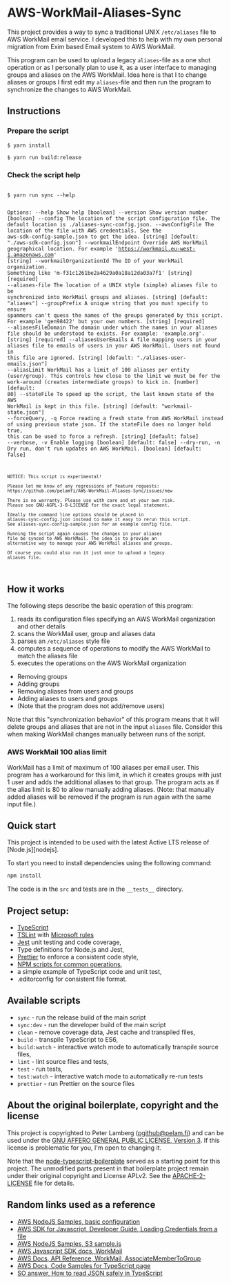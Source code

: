 # AWS-WorkMail-Aliases-Sync

This project provides a way to sync a traditional UNIX `/etc/aliases` file
to AWS WorkMail email service. I developed this to help with my own personal
migration from Exim based Email system to AWS WorkMail.

This program can be used to upload a legacy `aliases`-file as a one
shot operation or as I personally plan to use it, as a user interface
to managing groups and aliases on the AWS WorkMail. Idea here is that
I to change aliases or groups I first edit my `aliases`-file and then
run the program to synchronize the changes to AWS WorkMail.

## Instructions

### Prepare the script

    $ yarn install

    $ yarn run build:release

### Check the script help

<code>
$ yarn run sync --help

Options:
  --help                    Show help                                  [boolean]
  --version                 Show version number                        [boolean]
  --config                  The location of the script configuration file. The
                            default location is ./aliases-sync-config.json.
  --awsConfigFile           The location of the file with AWS credentials. See
                            the aws-sdk-config-sample.json to get the idea.
                                     [string] [default: "./aws-sdk-config.json"]
  --workmailEndpoint        Override AWS WorkMail geographical location. For
                            example 'https://workmail.eu-west-1.amazonaws.com'
                                                                        [string]
  --workmailOrganizationId  The ID of your WorkMail organization. Something like
                            'm-f31c1261be2a4629a0a18a12da03a7f1'
                                                             [string] [required]
  --aliases-file            The location of a UNIX style (simple) aliases file
                            to be synchronized into WorkMail groups and aliases.
                                                   [string] [default: "aliases"]
  --groupPrefix             A unique string that you must specify to ensure
                            spammers can't quess the names of the groups
                            generated by this script. For example 'gen98422' but
                            your own numbers.                [string] [required]
  --aliasesFileDomain       The domain under which the names in your aliases
                            file should be understood to exists. For example:
                            'example.org'.                   [string] [required]
  --aliasesUserEmails       A file mapping users in your aliases file to emails
                            of users in your AWS WorkMail. Users not found in
                            this file are ignored.
                                [string] [default: "./aliases-user-emails.json"]
  --aliasLimit              WorkMail has a limit of 100 aliases per entity
                            (user/group). This controls how close to the limit
                            we must be for the work-around (creates intermediate
                            groups) to kick in.           [number] [default: 80]
  --stateFile               To speed up the script, the last known state of the
                            AWS WorkMail is kept in this file.
                                       [string] [default: "workmail-state.json"]
  --forceQuery, -q          Force reading a fresh state from AWS WorkMail
                            instead of using previous state json. If the
                            stateFile does no longer hold true, this can be used
                            to force a refresh.        [string] [default: false]
  --verbose, -v             Enable logging            [boolean] [default: false]
  --dry-run, -n             Dry run, don't run updates on AWS WorkMail.
                                                      [boolean] [default: false]


    NOTICE: This script is experimental!

    Please let me know of any regressions of feature reguests:
    https://github.com/pelamfi/AWS-WorkMail-Aliases-Sync/issues/new

    There is no warranty. Please use with care and at your own risk.
    Please see GNU-AGPL-3-0-LICENSE for the exact legal statement.

    Ideally the command line options should be placed in
    aliases-sync-config.json instead to make it easy to rerun this script.
    See aliases-sync-config-sample.json for an example config file.

    Running the script again causes the changes in your aliases
    file be synced to AWS WorkMail. The idea is to provide an
    alternative way to manage your AWS WorkMail aliases and groups.

    Of course you could also run it just once to upload a legacy
    aliases file.

</code>

## How it works

The following steps describe the basic operation of this program:

  1. reads its configuration files specifying an AWS WorkMail organization and other details
  2. scans the WorkMail user, group and aliases data
  3. parses an `/etc/aliases` style file
  4. computes a sequence of operations to modify the AWS WorkMail to match the aliases file
  5. executes the operations on the AWS WorkMail organization

  + Removing groups
  + Adding groups
  + Removing aliases from users and groups
  + Adding aliases to users and groups
  + (Note that the program does not add/remove users)

Note that this "synchronization behavior" of this program means that
it will delete groups and aliases that are not in the input `aliases`
file. Consider this when making WorkMail changes manually between
runs of the script.

### AWS WorkMail 100 alias limit

WorkMail has a limit of maximum of 100 aliases per email user.
This program has a workaround for this limit, in which it creates
groups with just 1 user and adds the additional aliases to that group.
The program acts as if the alias limit is 80 to allow manually adding
aliases. (Note: that manually added aliases will be removed if the program
is run again with the same input file.)

## Quick start

This project is intended to be used with the latest Active LTS release of [Node.js][nodejs]. 

To start you need to install dependencies using the following command:
```sh
npm install
```

The code is in the `src` and tests are in the `__tests__` directory.

## Project setup:

+ [TypeScript](https://www.typescriptlang.org/)
+ [TSLint](https://www.npmjs.com/package/tslint) with [Microsoft rules](https://github.com/Microsoft/tslint-microsoft-contrib)
+ [Jest](https://jestjs.io/) unit testing and code coverage,
+ Type definitions for Node.js and Jest,
+ [Prettier](https://prettier.io/) to enforce a consistent code style,
+ [NPM scripts for common operations](#available-scripts),
+ a simple example of TypeScript code and unit test,
+ .editorconfig for consistent file format.

## Available scripts

+ `sync` - run the release build of the main script
+ `sync:dev` - run the developer build of the main script
+ `clean` - remove coverage data, Jest cache and transpiled files,
+ `build` - transpile TypeScript to ES6,
+ `build:watch` - interactive watch mode to automatically transpile source files,
+ `lint` - lint source files and tests,
+ `test` - run tests,
+ `test:watch` - interactive watch mode to automatically re-run tests
+ `prettier` - run Prettier on the source files

## About the original boilerplate, copyright and the license

This project is copyrighted to Peter Lamberg (pgithub@pelam.fi)
and can be used under the [GNU AFFERO GENERAL PUBLIC LICENSE, Version 3](GNU-AGPL-3-0-LICENSE).
If this license is problematic for you, I'm open to changing it.

Note that the [node-typescript-boilerplate](https://github.com/jsynowiec/node-typescript-boilerplate) served
as a starting point for this project. The unmodified parts present in that boilerplate project
remain under their original copyright and License APLv2. See the [APACHE-2-LICENSE](https://github.com/jsynowiec/node-typescript-boilerplate/blob/master/LICENSE) file for details.

## Random links used as a reference
  * [AWS NodeJS Samples, basic configuration](https://github.com/aws-samples/aws-nodejs-sample#basic-configuration)
  * [AWS SDK for Javascript, Developer Guide, Loading Credentials from a file](https://docs.aws.amazon.com/sdk-for-javascript/v2/developer-guide/loading-node-credentials-json-file.html)
  * [AWS NodeJS Samples, S3 sample.js](https://github.com/aws-samples/aws-nodejs-sample/blob/master/sample.js)
  * [AWS Javascript SDK docs, WorkMail](https://docs.aws.amazon.com/AWSJavaScriptSDK/latest/AWS/WorkMail.html)
  * [AWS Docs, API Reference, WorkMail, AssociateMemberToGroup](https://docs.aws.amazon.com/workmail/latest/APIReference/API_AssociateMemberToGroup.html)
  * [AWS Docs, Code Samples for TypeScript page](https://docs.aws.amazon.com/code-samples/latest/catalog/code-catalog-typescript.html)
  * [SO answer, How to read JSON safely in TypeScript](https://stackoverflow.com/a/52591988/1148030)
